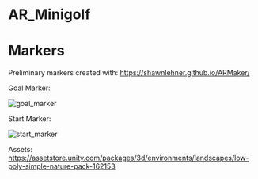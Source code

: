 # AR_Minigolf

# Markers
Preliminary markers created with:
https://shawnlehner.github.io/ARMaker/

Goal Marker:

![goal_marker](https://github.com/MarcelBlasius/AR_Minigolf/assets/64688032/e0e75a17-e20f-4cb9-a045-5128917e71f0)

Start Marker:

![start_marker](https://github.com/MarcelBlasius/AR_Minigolf/assets/64688032/6e31c7b9-c94d-4e15-9768-72d311ed8101)

Assets:
https://assetstore.unity.com/packages/3d/environments/landscapes/low-poly-simple-nature-pack-162153
